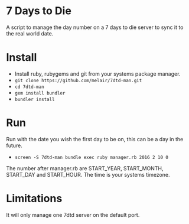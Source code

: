 # 7 Days to Die

A script to manage the day number on a 7 days to die server to sync it to the real world date.

# Install

* Install ruby, rubygems and git from your systems package manager.
* `git clone https://github.com/melair/7dtd-man.git`
* `cd 7dtd-man`
* `gem install bundler`
* `bundler install`

# Run

Run with the date you wish the first day to be on, this can be a day in the future.

* `screen -S 7dtd-man bundle exec ruby manager.rb 2016 2 10 0`

The number after manager.rb are START_YEAR, START_MONTH, START_DAY and START_HOUR. The time is your systems timezone.

# Limitations

It will only manage one 7dtd server on the default port.
